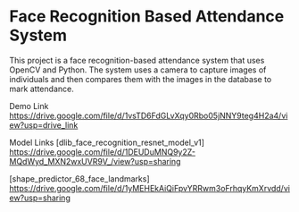 # Face Recognition Based Attendance System

This project is a face recognition-based attendance system that uses OpenCV and Python. The system uses a camera to capture images of individuals and then compares them with the images in the database to mark attendance.

Demo Link
https://drive.google.com/file/d/1vsTD6FdGLvXqy0Rbo05jNNY9teg4H2a4/view?usp=drive_link

Model Links
[dlib_face_recognition_resnet_model_v1] https://drive.google.com/file/d/1DEUDuMNQ9y2Z-MQdWyd_MXN2wxUVR9V_/view?usp=sharing

[shape_predictor_68_face_landmarks] https://drive.google.com/file/d/1yMEHEkAiQiFpvYRRwm3oFrhqyKmXrvdd/view?usp=sharing
